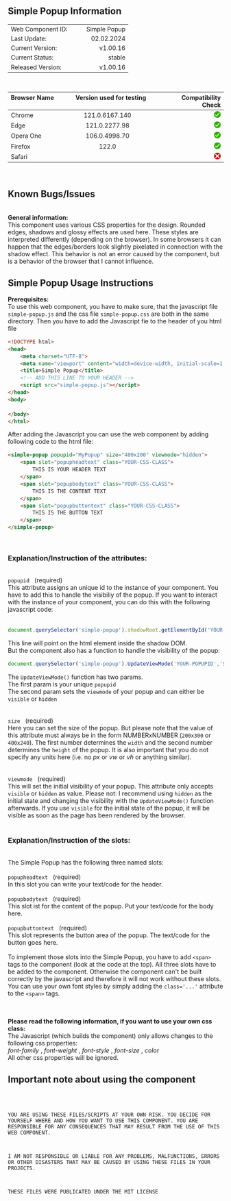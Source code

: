 ## Simple Popup Information

|  |  |
|:-|-:|
|Web Component ID: &nbsp;&nbsp;&nbsp; | &nbsp;&nbsp;&nbsp; Simple Popup|
|Last Update: &nbsp;&nbsp;&nbsp; | &nbsp;&nbsp;&nbsp; 02.02.2024|
|Current Version: &nbsp;&nbsp;&nbsp; | &nbsp;&nbsp;&nbsp; v1.00.16|
|Current Status: &nbsp;&nbsp;&nbsp; | &nbsp;&nbsp;&nbsp; stable|
|Released Version: &nbsp;&nbsp;&nbsp; |  &nbsp;&nbsp;&nbsp; v1.00.16|

<br>

| Browser Name &nbsp;&nbsp;&nbsp; | &nbsp;&nbsp;&nbsp; Version used for testing &nbsp;&nbsp;&nbsp; | &nbsp;&nbsp;&nbsp; Compatibility Check |
|:--|:-:|--:|
| Chrome | 121.0.6167.140 | <img src="../../assets/status-stable.svg" width="16"> |
| Edge | 121.0.2277.98 | <img src="../../assets/status-stable.svg" width="16"> |
| Opera One | 106.0.4998.70 | <img src="../../assets/status-stable.svg" width="16"> |
| Firefox | 122.0 | <img src="../../assets/status-stable.svg" width="16"> |
| Safari | &nbsp; | <img src="../../assets/status-failed.svg" width="16"> |

<br>

## Known Bugs/Issues
<br>
<strong>General information:</strong><br>
This component uses various CSS properties for the design. Rounded edges, shadows and glossy effects are used here. These styles are interpreted differently (depending on the browser). In some browsers it can happen that the edges/borders look slightly pixelated in connection with the shadow effect. This behavior is not an error caused by the component, but is a behavior of the browser that I cannot influence.

<br>

## Simple Popup Usage Instructions

<strong>Prerequisites:</strong><br>
To use this web component, you have to make sure, that the javascript file <code>simple-popup.js</code> and the css file <code>simple-popup.css</code> are both in the same directory. Then you have to add the Javascript fie to the header of you html file

```html
<!DOCTYPE html>
<head>
    <meta charset="UTF-8">
    <meta name="viewport" content="width=device-width, initial-scale=1.0">
    <title>Simple Popup</title>
    <!-- ADD THIS LINE TO YOUR HEADER -->
    <script src="simple-popup.js"></script>
</head>
<body>

</body>
</html>
```

After adding the Javascript you can use the web component by adding following code to the html file:

```html
<simple-popup popupid="MyPopup" size="400x200" viewmode="hidden">
    <span slot="popupheadtext" class="YOUR-CSS-CLASS">
        THIS IS YOUR HEADER TEXT
    </span>
    <span slot="popupbodytext" class="YOUR-CSS-CLASS">
        THIS IS THE CONTENT TEXT
    </span>
    <span slot="popupbuttontext" class="YOUR-CSS-CLASS">
        THIS IS THE BUTTON TEXT
    </span>
</simple-popup>
```
<br>

### Explanation/Instruction of the attributes:
<br>
<code>popupid</code>&nbsp;&nbsp;&nbsp;(required)
<br>
This attribute assigns an unique id to the instance of your component. You have to add this to handle the visibiliy of the popup. If you want to interact with the instance of your component, you can do this with the following javascript code:<br><br>

```javascript
document.querySelector('simple-popup').shadowRoot.getElementById('YOUR-POPUPID')
```

This line will point on the html element inside the shadow DOM.<br>
But the component also has a function to handle the visibility of the popup:

```javascript
document.querySelector('simple-popup').UpdateViewMode('YOUR-POPUPID','STATUS');
```

The <code>UpdateViewMode()</code> function has two params.<br>
The first param is your unique <code>popupid</code><br>
The second param sets the <code>viewmode</code> of your popup and can either be <code>visible</code> or <code>hidden</code>
<br><br><br>
<code>size</code>&nbsp;&nbsp;&nbsp;(required)
<br>
Here you can set the size of the popup. But please note that the value of this attribute must always be in the form NUMBERxNUMBER (<code>200x300</code> or <code>400x240</code>). The first number determines the <code>width</code> and the second number determines the <code>height</code> of the popup. It is also important that you do not specify any units here (i.e. no <i>px</i> or <i>vw</i> or <i>vh</i> or anything similar).
<br><br><br>
<code>viewmode</code>&nbsp;&nbsp;&nbsp;(required)
<br>
This will set the initial visibility of your popup. This attribute only accepts <code>visible</code> or <code>hidden</code> as value. Please not: I recommend using <code>hidden</code> as the initial state and changing the visibility with the <code>UpdateViewMode()</code> function afterwards. If you use <code>visible</code> for the initial state of the popup, it will be visible as soon as the page has been rendered by the browser.
<br><br>

### Explanation/Instruction of the slots:
<br>
The Simple Popup has the following three named slots:
<br><br>
<code>popupheadtext</code>&nbsp;&nbsp;&nbsp;(required)
<br>
In this slot you can write your text/code for the header.
<br><br>
<code>popupbodytext</code>&nbsp;&nbsp;&nbsp;(required)
<br>
This slot ist for the content of the popup. Put your text/code for the body here.
<br><br>
<code>popupbuttontext</code>&nbsp;&nbsp;&nbsp;(required)
<br>
This slot represents the button area of the popup. The text/code for the button goes here.
<br><br>
To implement those slots into the Simple Popup, you have to add <code>&lt;span&gt;</code> tags to the component (look at the code at the top). All three slots have to be added to the component. Otherwise the component can't be built correctly by the javascript and therefore it will not work without these slots. You can use your own font styles by simply adding the <code>class='...'</code> attribute to the  <code>&lt;span&gt;</code> tags. 
<br><br><br>

**Please read the following information, if you want to use your own css class:**
<br>
The Javascript (which builds the component) only allows changes to the following css properties:<br>
<i>font-family</i> , <i>font-weight</i> , <i>font-style</i> , <i>font-size</i> , <i>color</i><br>
All other css properties will be ignored.

## Important note about using the component
<code>

YOU ARE USING THESE FILES/SCRIPTS AT YOUR OWN RISK.
YOU DECIDE FOR YOURSELF WHERE AND HOW YOU WANT TO
USE THIS COMPONENT. YOU ARE RESPONSIBLE FOR ANY
CONSEQUENCES THAT MAY RESULT FROM THE USE OF THIS
WEB COMPONENT.

I AM NOT RESPONSIBLE OR LIABLE FOR ANY PROBLEMS,
MALFUNCTIONS, ERRORS OR OTHER DISASTERS THAT MAY
BE CAUSED BY USING THESE FILES IN YOUR PROJECTS.

THESE FILES WERE PUBLICATED UNDER THE MIT LICENSE

</code>